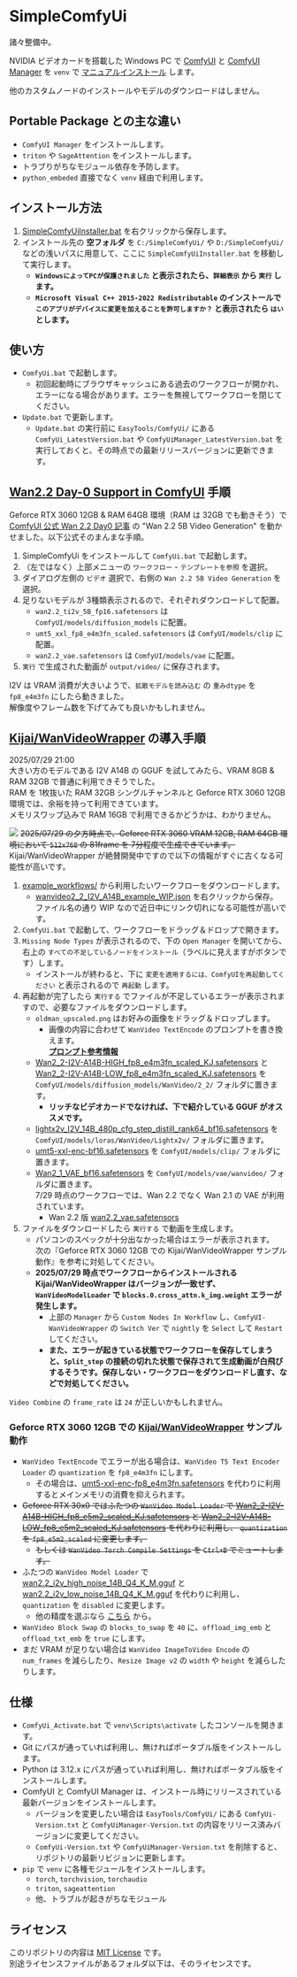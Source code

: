 ﻿# SimpleComfyUi

諸々整備中。

NVIDIA ビデオカードを搭載した Windows PC で [ComfyUI](https://github.com/comfyanonymous/ComfyUI) と [ComfyUI Manager](https://github.com/Comfy-Org/ComfyUI-Manager) を `venv` で [マニュアルインストール](https://github.com/comfyanonymous/ComfyUI?tab=readme-ov-file#manual-install-windows-linux) します。

他のカスタムノードのインストールやモデルのダウンロードはしません。

## Portable Package との主な違い

- `ComfyUI Manager` をインストールします。
- `triton` や `SageAttention` をインストールします。
- トラブりがちなモジュール依存を予防します。
- `python_embeded` 直接でなく `venv` 経由で利用します。

## インストール方法

1. [SimpleComfyUiInstaller.bat](https://github.com/Zuntan03/SimpleComfyUi/raw/main/SimpleComfyUi/SimpleComfyUiInstaller.bat?ver=0) を右クリックから保存します。
2. インストール先の **空フォルダ** を `C:/SimpleComfyUi/` や `D:/SimpleComfyUi/` などの浅いパスに用意して、ここに `SimpleComfyUiInstaller.bat` を移動して実行します。
	- **`WindowsによってPCが保護されました` と表示されたら、`詳細表示` から `実行` します。**
	- **`Microsoft Visual C++ 2015-2022 Redistributable` のインストールで `このアプリがデバイスに変更を加えることを許可しますか？` と表示されたら `はい` とします。**

## 使い方

- `ComfyUi.bat` で起動します。
	- 初回起動時にブラウザキャッシュにある過去のワークフローが開かれ、エラーになる場合があります。エラーを無視してワークフローを閉じてください。
- `Update.bat` で更新します。
	- `Update.bat` の実行前に `EasyTools/ComfyUi/` にある `ComfyUi_LatestVersion.bat` や `ComfyUiManager_LatestVersion.bat` を実行しておくと、その時点での最新リリースバージョンに更新できます。

## [Wan2.2 Day-0 Support in ComfyUI](https://blog.comfy.org/p/wan22-day-0-support-in-comfyui) 手順

Geforce RTX 3060 12GB & RAM 64GB 環境（RAM は 32GB でも動きそう）で [ComfyUI 公式 Wan 2.2 Day0 記事](https://blog.comfy.org/p/wan22-day-0-support-in-comfyui) の "Wan 2.2 5B Video Generation" を動かせました。以下公式そのまんまな手順。

1. SimpleComfyUi をインストールして `ComfyUi.bat` で起動します。
2. （左ではなく）上部メニューの `ワークフロー` - `テンプレートを参照` を選択。
3. ダイアログ左側の `ビデオ` 選択で、右側の `Wan 2.2 5B Video Generation` を選択。
4. 足りないモデルが 3種類表示されるので、それぞれダウンロードして配置。
	- `wan2.2_ti2v_5B_fp16.safetensors` は `ComfyUI/models/diffusion_models` に配置。
	- `umt5_xxl_fp8_e4m3fn_scaled.safetensors` は `ComfyUI/models/clip` に配置。
	- `wan2.2_vae.safetensors` は `ComfyUI/models/vae` に配置。
5. `実行` で生成された動画が `output/video/` に保存されます。

I2V は VRAM 消費が大きいようで、`拡散モデルを読み込む` の `重みdtype` を `fp8_e4m3fn` にしたら動きました。  
解像度やフレーム数を下げてみても良いかもしれません。

## [Kijai/WanVideoWrapper](https://github.com/kijai/ComfyUI-WanVideoWrapper) の導入手順

2025/07/29 21:00  
大きい方のモデルである I2V A14B の GGUF を試してみたら、VRAM 8GB & RAM 32GB で普通に利用できそうでした。  
RAM を 1枚抜いた RAM 32GB シングルチャンネルと Geforce RTX 3060 12GB 環境では、余裕を持って利用できています。  
メモリスワップ込みで RAM 16GB で利用できるかどうかは、わかりません。

![](https://yyy.wpx.jp/2025/07/20250729-Wan22Day1-Q4Q3.webp)
~~2025/07/29 の夕方時点で、Geforce RTX 3060 VRAM 12GB, RAM 64GB 環境において `512x768` の 81frame を 7分程度で生成できています。~~  
Kijai/WanVideoWrapper が絶賛開発中ですので以下の情報がすぐに古くなる可能性が高いです。

1. [example_workflows/](https://github.com/kijai/ComfyUI-WanVideoWrapper/tree/main/example_workflows) から利用したいワークフローをダウンロードします。
	- [wanvideo2_2_I2V_A14B_example_WIP.json](https://github.com/kijai/ComfyUI-WanVideoWrapper/raw/refs/heads/main/example_workflows/wanvideo2_2_I2V_A14B_example_WIP.json) を右クリックから保存。  
	ファイル名の通り WIP なので近日中にリンク切れになる可能性が高いです。
2. `ComfyUi.bat` で起動して、ワークフローをドラッグ＆ドロップで開きます。
3. `Missing Node Types` が表示されるので、下の `Open Manager` を開いてから、右上の `すべての不足しているノードをインストール`（ラベルに見えますがボタンです）します。
	- インストールが終わると、下に `変更を適用するには、ComfyUIを再起動してください` と表示されるので `再起動` します。
4. 再起動が完了したら `実行する` でファイルが不足しているエラーが表示されますので、必要なファイルをダウンロードします。
	- `oldman_upscaled.png` はお好みの画像をドラッグ＆ドロップします。
		- 画像の内容に合わせて `WanVideo TextEncode` のプロンプトを書き換えます。  
		**[プロンプト参考情報](https://www.instasd.com/post/wan2-2-whats-new-and-how-to-write-killer-prompts)**
	- [Wan2_2-I2V-A14B-HIGH_fp8_e4m3fn_scaled_KJ.safetensors](https://huggingface.co/Kijai/WanVideo_comfy_fp8_scaled/resolve/main/I2V/Wan2_2-I2V-A14B-HIGH_fp8_e4m3fn_scaled_KJ.safetensors) と [Wan2_2-I2V-A14B-LOW_fp8_e4m3fn_scaled_KJ.safetensors](https://huggingface.co/Kijai/WanVideo_comfy_fp8_scaled/resolve/main/I2V/Wan2_2-I2V-A14B-LOW_fp8_e4m3fn_scaled_KJ.safetensors) を `ComfyUI/models/diffusion_models/WanVideo/2_2/` フォルダに置きます。
		- **リッチなビデオカードでなければ、下で紹介している GGUF がオススメです。**
	- [lightx2v_I2V_14B_480p_cfg_step_distill_rank64_bf16.safetensors](https://huggingface.co/Kijai/WanVideo_comfy/resolve/main/Lightx2v/lightx2v_I2V_14B_480p_cfg_step_distill_rank64_bf16.safetensors) を `ComfyUI/models/loras/WanVideo/Lightx2v/` フォルダに置きます。
	- [umt5-xxl-enc-bf16.safetensors](https://huggingface.co/Kijai/WanVideo_comfy/resolve/main/umt5-xxl-enc-bf16.safetensors) を `ComfyUI/models/clip/` フォルダに置きます。
	- [Wan2_1_VAE_bf16.safetensors](https://huggingface.co/Kijai/WanVideo_comfy/resolve/main/Wan2_1_VAE_bf16.safetensors) を `ComfyUI/models/vae/wanvideo/` フォルダに置きます。  
	7/29 時点のワークフローでは、Wan 2.2 でなく Wan 2.1 の VAE が利用されています。
		- Wan 2.2 版 [wan2.2_vae.safetensors](https://huggingface.co/Comfy-Org/Wan_2.2_ComfyUI_Repackaged/resolve/main/split_files/vae/wan2.2_vae.safetensors)
5. ファイルをダウンロードしたら `実行する` で動画を生成します。
	- パソコンのスペックが十分出なかった場合はエラーが表示されます。  
	次の『Geforce RTX 3060 12GB での Kijai/WanVideoWrapper サンプル動作』を参考に対処してください。
	- **2025/07/29 時点でワークフローからインストールされる Kijai/WanVideoWrapper はバージョンが一致せず、`WanVideoModelLoader` で `blocks.0.cross_attn.k_img.weight` エラーが発生します。**  
		- 上部の `Manager` から `Custom Nodes In Workflow` し、`ComfyUI-WanVideoWrapper` の `Switch Ver` で `nightly` を `Select` して `Restart` してください。
		- **また、エラーが起きている状態でワークフローを保存してしまうと、`Split_step` の接続の切れた状態で保存されて生成動画が白飛びするそうです。保存しない・ワークフローをダウンロードし直す、などで対処してください。**

`Video Combine` の `frame_rate` は `24` が正しいかもしれません。

### Geforce RTX 3060 12GB での [Kijai/WanVideoWrapper](https://github.com/kijai/ComfyUI-WanVideoWrapper) サンプル動作

- `WanVideo TextEncode` でエラーが出る場合は、`WanVideo T5 Text Encoder Loader` の `quantization` を `fp8_e4m3fn` にします。
	- その場合は、[umt5-xxl-enc-fp8_e4m3fn.safetensors](https://huggingface.co/Kijai/WanVideo_comfy/resolve/main/umt5-xxl-enc-fp8_e4m3fn.safetensors) を代わりに利用するとメインメモリの消費を抑えられます。
- ~~Geforce RTX 30x0 ではふたつの `WanVideo Model Loader` で [Wan2_2-I2V-A14B-HIGH_fp8_e5m2_scaled_KJ.safetensors](https://huggingface.co/Kijai/WanVideo_comfy_fp8_scaled/resolve/main/I2V/Wan2_2-I2V-A14B-HIGH_fp8_e5m2_scaled_KJ.safetensors) と [Wan2_2-I2V-A14B-LOW_fp8_e5m2_scaled_KJ.safetensors](https://huggingface.co/Kijai/WanVideo_comfy_fp8_scaled/resolve/main/I2V/Wan2_2-I2V-A14B-LOW_fp8_e5m2_scaled_KJ.safetensors) を代わりに利用し、 `quantization` を `fp8_e5m2_scaled` に変更します。~~
	- ~~もしくは `WanVideo Torch Compile Settings` を `Ctrl+B` でミュートします。~~
- ふたつの `WanVideo Model Loader` で [wan2.2_i2v_high_noise_14B_Q4_K_M.gguf](https://huggingface.co/bullerwins/Wan2.2-I2V-A14B-GGUF/resolve/main/wan2.2_i2v_high_noise_14B_Q4_K_M.gguf) と [wan2.2_i2v_low_noise_14B_Q4_K_M.gguf](https://huggingface.co/bullerwins/Wan2.2-I2V-A14B-GGUF/resolve/main/wan2.2_i2v_low_noise_14B_Q4_K_M.gguf) を代わりに利用し、 `quantization` を `disabled` に変更します。
	- 他の精度を選ぶなら [こちら](https://huggingface.co/bullerwins/Wan2.2-I2V-A14B-GGUF) から。
- `WanVideo Block Swap` の `blocks_to_swap` を `40` に、`offload_img_emb` と `offload_txt_emb` を `true` にします。
- まだ VRAM が足りない場合は `WanVideo ImageToVideo Encode` の `num_frames` を減らしたり、`Resize Image v2` の `width` や `height` を減らしたりします。

## 仕様

- `ComfyUi_Activate.bat` で `venv\Scripts\activate` したコンソールを開きます。
- Git にパスが通っていれば利用し、無ければポータブル版をインストールします。
- Python は 3.12.x にパスが通っていれば利用し、無ければポータブル版をインストールします。
- ComfyUI と ComfyUI Manager は、インストール時にリリースされている最新バージョンをインストールします。
	- バージョンを変更したい場合は `EasyTools/ComfyUi/` にある `ComfyUi-Version.txt` と `ComfyUiManager-Version.txt` の内容をリリース済みバージョンに変更してください。
	- `ComfyUi-Version.txt` や `ComfyUiManager-Version.txt` を削除すると、リポジトリの最新リビジョンに更新します。
- `pip` で `venv` に各種モジュールをインストールします。
	- `torch`, `torchvision`, `torchaudio`
	- `triton`, `sageattention`
	- 他、トラブルが起きがちなモジュール

<!-- ## トラブルシューティング -->

## ライセンス

このリポジトリの内容は [MIT License](./LICENSE.txt) です。  
別途ライセンスファイルがあるフォルダ以下は、そのライセンスです。
